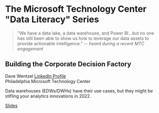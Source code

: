 # The Microsoft Technology Center "Data Literacy" Series 

>"We have a data lake, a data warehouse, and Power BI...but no one has still been able to show us how to leverage our data assets to provide actionable intelligence."  -- _heard during a recent MTC engagement_
## Building the Corporate Decision Factory

Dave Wentzel
[LinkedIn Profile](https://linkedin.com/in/dwentzel)  
Philadelphia Microsoft Technology Center  



Data warehouses (EDWs/DWHs) have their use cases, but they might be stifling your analytics innovations in 2022.  

 

[Slides](./DecisionFactory.pdf)

